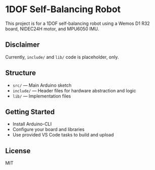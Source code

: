 # 1DOF Self-Balancing Robot

This project is for a 1DOF self-balancing robot using a Wemos D1 R32 board, NIDEC24H motor, and MPU6050 IMU.

## Disclaimer
Currently, `include/` and `lib/` code is placeholder, only.

## Structure
- `src/` — Main Arduino sketch
- `include/` — Header files for hardware abstraction and logic
- `lib/` — Implementation files

## Getting Started
- Install Arduino-CLI
- Configure your board and libraries
- Use provided VS Code tasks to build and upload

## License
MIT
